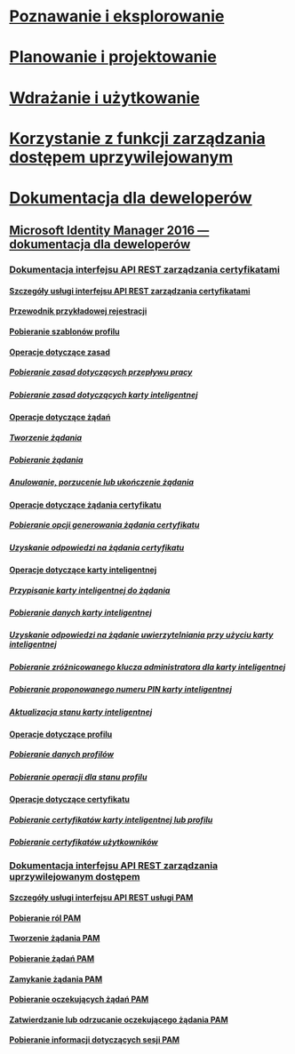 
# [Poznawanie i eksplorowanie](/microsoft-identity-manager/understand-explore/microsoft-identity-manager-2016)

# [Planowanie i projektowanie](/microsoft-identity-manager/plan-design/microsoft-identity-manager-2016-supported-platforms)

# [Wdrażanie i użytkowanie](/microsoft-identity-manager/deploy-use/microsoft-identity-manager-deploy)

# [Korzystanie z funkcji zarządzania dostępem uprzywilejowanym](/microsoft-identity-manager/pam/privileged-identity-management-for-active-directory-domain-services)

# [Dokumentacja dla deweloperów](microsoft-identity-manager-2016-developer-reference.md)

## [Microsoft Identity Manager 2016 — dokumentacja dla deweloperów](microsoft-identity-manager-2016-developer-reference.md)

### [Dokumentacja interfejsu API REST zarządzania certyfikatami](certificate-management-rest-api-reference.md)

#### [Szczegóły usługi interfejsu API REST zarządzania certyfikatami](certificate-management-rest-api-service-details.md)

#### [Przewodnik przykładowej rejestracji](sample-enrollment-walkthrough.md)

#### [Pobieranie szablonów profilu](get-profile-templates.md)

#### [Operacje dotyczące zasad](policy-operations.md)

##### [Pobieranie zasad dotyczących przepływu pracy](get-workflow-policy.md)

##### [Pobieranie zasad dotyczących karty inteligentnej](get-smartcard-policy.md)

#### [Operacje dotyczące żądań](request-operations.md)

##### [Tworzenie żądania](create-request.md)

##### [Pobieranie żądania](get-request.md)

##### [Anulowanie, porzucenie lub ukończenie żądania](cancel-abandon-complete-request.md)

#### [Operacje dotyczące żądania certyfikatu](certificate-request-operations.md)

##### [Pobieranie opcji generowania żądania certyfikatu](get-certificate-request-generation-options.md)

##### [Uzyskanie odpowiedzi na żądania certyfikatu](get-certificate-responses.md)

#### [Operacje dotyczące karty inteligentnej](smartcard-operations.md)

##### [Przypisanie karty inteligentnej do żądania](assign-smartcard-to-request.md)

##### [Pobieranie danych karty inteligentnej](get-smartcard-data.md)

##### [Uzyskanie odpowiedzi na żądanie uwierzytelniania przy użyciu karty inteligentnej](get-smartcard-authentication-response.md)

##### [Pobieranie zróżnicowanego klucza administratora dla karty inteligentnej](get-smartcard-diversified-admin-key.md)

##### [Pobieranie proponowanego numeru PIN karty inteligentnej](get-smartcard-proposed-pin.md)

##### [Aktualizacja stanu karty inteligentnej](update-smartcard-status.md)

#### [Operacje dotyczące profilu](profile-operations.md)

##### [Pobieranie danych profilów](get-profile-data.md)

##### [Pobieranie operacji dla stanu profilu](get-profile-state-operations.md)

#### [Operacje dotyczące certyfikatu](certificate-operations.md)

##### [Pobieranie certyfikatów karty inteligentnej lub profilu](get-smartcard-profile-certificates.md)

##### [Pobieranie certyfikatów użytkowników](get-user-certificates.md)

### [Dokumentacja interfejsu API REST zarządzania uprzywilejowanym dostępem](privileged-access-management-rest-api-reference.md)

#### [Szczegóły usługi interfejsu API REST usługi PAM](privileged-access-management-rest-api-service-details.md)

#### [Pobieranie ról PAM](privileged-access-management-get-roles.md)

#### [Tworzenie żądania PAM](privileged-access-management-create-request.md)

#### [Pobieranie żądań PAM](privileged-access-management-get-requests.md)

#### [Zamykanie żądania PAM](privileged-access-management-close-request.md)

#### [Pobieranie oczekujących żądań PAM](privileged-access-management-get-pending-requests.md)

#### [Zatwierdzanie lub odrzucanie oczekującego żądania PAM](privileged-access-management-approve-reject-pending-request.md)

#### [Pobieranie informacji dotyczących sesji PAM](privileged-access-management-get-session-info.md)
